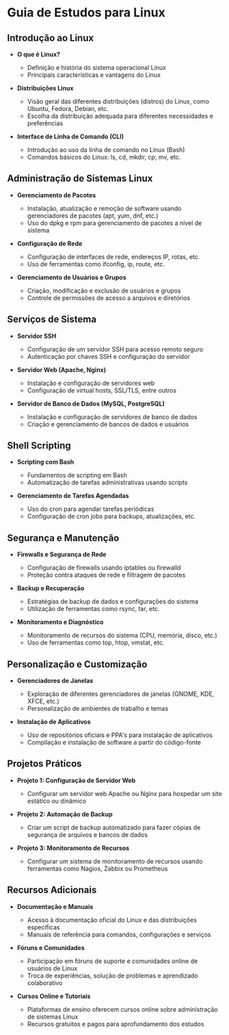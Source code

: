 # Guia de Estudos para Linux

## Introdução ao Linux

- **O que é Linux?**
  - Definição e história do sistema operacional Linux
  - Principais características e vantagens do Linux

- **Distribuições Linux**
  - Visão geral das diferentes distribuições (distros) do Linux, como Ubuntu, Fedora, Debian, etc.
  - Escolha da distribuição adequada para diferentes necessidades e preferências

- **Interface de Linha de Comando (CLI)**
  - Introdução ao uso da linha de comando no Linux (Bash)
  - Comandos básicos do Linux: ls, cd, mkdir, cp, mv, etc.

## Administração de Sistemas Linux

- **Gerenciamento de Pacotes**
  - Instalação, atualização e remoção de software usando gerenciadores de pacotes (apt, yum, dnf, etc.)
  - Uso do dpkg e rpm para gerenciamento de pacotes a nível de sistema

- **Configuração de Rede**
  - Configuração de interfaces de rede, endereços IP, rotas, etc.
  - Uso de ferramentas como ifconfig, ip, route, etc.

- **Gerenciamento de Usuários e Grupos**
  - Criação, modificação e exclusão de usuários e grupos
  - Controle de permissões de acesso a arquivos e diretórios

## Serviços de Sistema

- **Servidor SSH**
  - Configuração de um servidor SSH para acesso remoto seguro
  - Autenticação por chaves SSH e configuração do servidor

- **Servidor Web (Apache, Nginx)**
  - Instalação e configuração de servidores web
  - Configuração de virtual hosts, SSL/TLS, entre outros

- **Servidor de Banco de Dados (MySQL, PostgreSQL)**
  - Instalação e configuração de servidores de banco de dados
  - Criação e gerenciamento de bancos de dados e usuários

## Shell Scripting

- **Scripting com Bash**
  - Fundamentos de scripting em Bash
  - Automatização de tarefas administrativas usando scripts

- **Gerenciamento de Tarefas Agendadas**
  - Uso do cron para agendar tarefas periódicas
  - Configuração de cron jobs para backups, atualizações, etc.

## Segurança e Manutenção

- **Firewalls e Segurança de Rede**
  - Configuração de firewalls usando iptables ou firewalld
  - Proteção contra ataques de rede e filtragem de pacotes

- **Backup e Recuperação**
  - Estratégias de backup de dados e configurações do sistema
  - Utilização de ferramentas como rsync, tar, etc.

- **Monitoramento e Diagnóstico**
  - Monitoramento de recursos do sistema (CPU, memória, disco, etc.)
  - Uso de ferramentas como top, htop, vmstat, etc.

## Personalização e Customização

- **Gerenciadores de Janelas**
  - Exploração de diferentes gerenciadores de janelas (GNOME, KDE, XFCE, etc.)
  - Personalização de ambientes de trabalho e temas

- **Instalação de Aplicativos**
  - Uso de repositórios oficiais e PPA's para instalação de aplicativos
  - Compilação e instalação de software a partir do código-fonte

## Projetos Práticos

- **Projeto 1: Configuração de Servidor Web**
  - Configurar um servidor web Apache ou Nginx para hospedar um site estático ou dinâmico

- **Projeto 2: Automação de Backup**
  - Criar um script de backup automatizado para fazer cópias de segurança de arquivos e bancos de dados

- **Projeto 3: Monitoramento de Recursos**
  - Configurar um sistema de monitoramento de recursos usando ferramentas como Nagios, Zabbix ou Prometheus

## Recursos Adicionais

- **Documentação e Manuais**
  - Acesso à documentação oficial do Linux e das distribuições específicas
  - Manuais de referência para comandos, configurações e serviços

- **Fóruns e Comunidades**
  - Participação em fóruns de suporte e comunidades online de usuários de Linux
  - Troca de experiências, solução de problemas e aprendizado colaborativo

- **Cursos Online e Tutoriais**
  - Plataformas de ensino oferecem cursos online sobre administração de sistemas Linux
  - Recursos gratuitos e pagos para aprofundamento dos estudos
